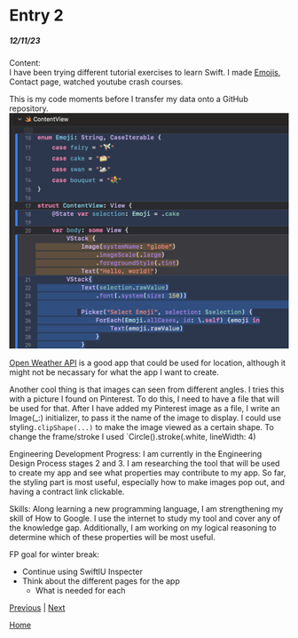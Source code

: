 # Entry 2
##### 12/11/23

Content:<br>
I have been trying different tutorial exercises to learn Swift. I made [Emojis](../tool/Emojis), Contact page, watched youtube crash courses.

This is my code moments before I transfer my data onto a GitHub repository.
<img src="../img/emoji.png"/>

[Open Weather API](https://openweathermap.org/api) is a good app that could be used for location, although it might not be necassary for what the app I want to create.

Another cool thing is that images can seen from different angles. I tries this with a picture I found on Pinterest. To do this, I need to have a file that will be used for that. After I have added my Pinterest image as a file, I write an Image(_:) initializer, to pass it the name of the image to display. I could use styling`.clipShape(...)` to make the image viewed as a certain shape.
To change the frame/stroke I used `Circle().stroke(.white, lineWidth: 4)


Engineering Development Progress:
I am currently in the Engineering Design Process stages 2 and 3. I am researching the tool that will be used to create my app and see what properties may contribute to my app. So far, the styling part is most useful, especially how to make images pop out, and having a contract link clickable.

Skills:
Along learning a new programming language, I am strengthening my skill of How to Google. I use the internet to study my tool and cover any of the knowledge gap. Additionally, I am working on my logical reasoning to determine which of these properties will be most useful. 

FP goal for winter break:
- Continue using SwiftIU Inspecter
- Think about the different pages for the app
  - What is needed for each

<!-- SwiftIU inspector with figma -->

[Previous](entry01.md) | [Next](entry03.md)


[Home](../README.md)
